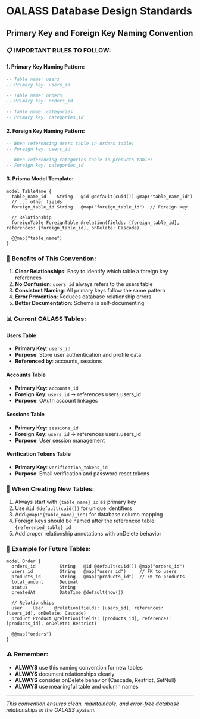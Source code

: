 # OALASS Database Design Standards

## Primary Key and Foreign Key Naming Convention

### 📋 **IMPORTANT RULES TO FOLLOW:**

#### 1. **Primary Key Naming Pattern:**
```sql
-- Table name: users
-- Primary key: users_id

-- Table name: orders  
-- Primary key: orders_id

-- Table name: categories
-- Primary key: categories_id
```

#### 2. **Foreign Key Naming Pattern:**
```sql
-- When referencing users table in orders table:
-- Foreign key: users_id

-- When referencing categories table in products table:
-- Foreign key: categories_id
```

#### 3. **Prisma Model Template:**
```prisma
model TableName {
  table_name_id    String   @id @default(cuid()) @map("table_name_id")
  // ... other fields
  foreign_table_id String   @map("foreign_table_id")  // Foreign key
  
  // Relationship
  foreignTable ForeignTable @relation(fields: [foreign_table_id], references: [foreign_table_id], onDelete: Cascade)
  
  @@map("table_name")
}
```

### 🎯 **Benefits of This Convention:**

1. **Clear Relationships**: Easy to identify which table a foreign key references
2. **No Confusion**: `users_id` always refers to the users table
3. **Consistent Naming**: All primary keys follow the same pattern
4. **Error Prevention**: Reduces database relationship errors
5. **Better Documentation**: Schema is self-documenting

### 📊 **Current OALASS Tables:**

#### Users Table
- **Primary Key**: `users_id`
- **Purpose**: Store user authentication and profile data
- **Referenced by**: accounts, sessions

#### Accounts Table  
- **Primary Key**: `accounts_id`
- **Foreign Key**: `users_id` → references users.users_id
- **Purpose**: OAuth account linkages

#### Sessions Table
- **Primary Key**: `sessions_id` 
- **Foreign Key**: `users_id` → references users.users_id
- **Purpose**: User session management

#### Verification Tokens Table
- **Primary Key**: `verification_tokens_id`
- **Purpose**: Email verification and password reset tokens

### 🔧 **When Creating New Tables:**

1. Always start with `{table_name}_id` as primary key
2. Use `@id @default(cuid())` for unique identifiers
3. Add `@map("{table_name}_id")` for database column mapping
4. Foreign keys should be named after the referenced table: `{referenced_table}_id`
5. Add proper relationship annotations with onDelete behavior

### 📝 **Example for Future Tables:**

```prisma
model Order {
  orders_id         String   @id @default(cuid()) @map("orders_id")
  users_id          String   @map("users_id")     // FK to users
  products_id       String   @map("products_id")  // FK to products
  total_amount      Decimal
  status            String
  createdAt         DateTime @default(now())
  
  // Relationships
  user    User    @relation(fields: [users_id], references: [users_id], onDelete: Cascade)
  product Product @relation(fields: [products_id], references: [products_id], onDelete: Restrict)
  
  @@map("orders")
}
```

### ⚠️ **Remember:**
- **ALWAYS** use this naming convention for new tables
- **ALWAYS** document relationships clearly
- **ALWAYS** consider onDelete behavior (Cascade, Restrict, SetNull)
- **ALWAYS** use meaningful table and column names

---
*This convention ensures clean, maintainable, and error-free database relationships in the OALASS system.*
